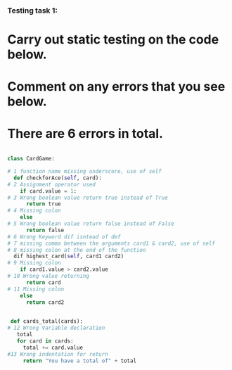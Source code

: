 ### Testing task 1:

# Carry out static testing on the code below.
# Comment on any errors that you see below.
# There are 6 errors in total. 

```python

class CardGame:

# 1 function name missing underscore, use of self 
  def checkforAce(self, card):
# 2 Assignment operator used 
    if card.value = 1:
# 3 Wrong boolean value return true instead of True
      return true
# 4 Missing colon
    else
# 5 Wrong boolean value return false instead of False
      return false
# 6 Wrong Keyword dif isntead of def
# 7 missing comma between the arguments card1 & card2, use of self
# 8 missing colon at the end of the function
  dif highest_card(self, card1 card2)
# 9 Missing colon
    if card1.value > card2.value
# 10 Wrong value returning
      return card
# 11 Missing colon
    else
      return card2
 

 def cards_total(cards):
# 12 Wrong Variable declaration 
   total
   for card in cards:
     total += card.value
#13 Wrong indentation for return
     return "You have a total of" + total


```
